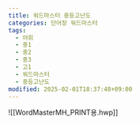 ```yaml
---
title: 워드마스터 중등고난도
categories: 단어장 워드마스터
tags:
  - 어휘
  - 중1
  - 중2
  - 중3
  - 고1
  - 워드마스터
  - 중등고난도
modified: 2025-02-01T18:37:48+09:00
---
```

![[WordMasterMH_PRINT용.hwp]]